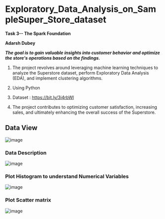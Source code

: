 # Exploratory_Data_Analysis_on_SampleSuper_Store_dataset

**Task 3-- The Spark Foundation**

**Adarsh Dubey**

***The goal is to gain valuable insights into customer behavior and optimize the store's operations based on the findings.***

1.   The project revolves around leveraging machine learning techniques to analyze the Superstore dataset, perform Exploratory Data Analysis (EDA), and implement clustering algorithms.
2.   Using Python

1.   Dataset : https://bit.ly/3i4rbWl
2.   The project contributes to optimizing customer satisfaction, increasing sales, and ultimately enhancing the overall success of the Superstore.

## Data View

![image](https://github.com/dubey-adarsh/Exploratory_Data_Analysis_on_SampleSuper_Store_dataset/assets/124420800/bc0dcfb0-b42f-4aac-bafa-53ed2e9de053)

### Data Description

![image](https://github.com/dubey-adarsh/Exploratory_Data_Analysis_on_SampleSuper_Store_dataset/assets/124420800/8e9b64b8-3cb5-4792-8b24-022ca97d8cba)

### Plot Histogram to understand Numerical Variables

![image](https://github.com/dubey-adarsh/Exploratory_Data_Analysis_on_SampleSuper_Store_dataset/assets/124420800/4983f772-3da3-4961-b914-d6b9ece0aefc)

### Plot Scatter matrix

![image](https://github.com/dubey-adarsh/Exploratory_Data_Analysis_on_SampleSuper_Store_dataset/assets/124420800/656ef282-173a-4da1-b887-e654e03147a9)
